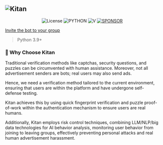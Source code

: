 ![Kitan](https://github.com/TelechaBot/Kitan/blob/main/.github/project_cover.webp?raw=true)
---


<p align="center">
  <img alt="License" src="https://img.shields.io/badge/LICENSE-Mit-ff69b4">
  <img src="https://img.shields.io/badge/USE-python-green" alt="PYTHON" >
  <img src="https://img.shields.io/github/v/release/TelechaBot/TelechaBot?style=plastic" alt="V" >
  <a href="https://dun.mianbaoduo.com/@Sky0717"><img src="https://img.shields.io/badge/Become-sponsor-DB94A2" alt="SPONSOR"></a>
</p>

[Invite the bot to your group](https://t.me/SmartVerifyBot?startgroup&admin=can_invite_users+restrict_members+delete_messages)

>Python 3.9+ 

### 🚀 Why Choose Kitan

Traditional verification methods like captchas, security questions, and puzzles can be circumvented with human
assistance. Moreover, not all advertisement senders are bots; real users may also send ads.

Hence, we need a verification method tailored to the current environment, ensuring that users are within the platform
and have undergone self-defense testing.

Kitan achieves this by using quick fingerprint verification and puzzle proof-of-work within the authentication mechanism
to ensure users are real humans.

Additionally, Kitan employs risk control techniques, combining LLM/NLP/big data technologies for AI behavior analysis,
monitoring user behavior from joining to leaving groups, effectively preventing personal attacks and real human
advertisement harassment.

<!--

**Here are some ideas to get you started:**

🙋‍♀️ A short introduction - what is your organization all about?
🌈 Contribution guidelines - how can the community get involved?
👩‍💻 Useful resources - where can the community find your docs? Is there anything else the community should know?
🍿 Fun facts - what does your team eat for breakfast?
🧙 Remember, you can do mighty things with the power of [Markdown](https://docs.github.com/github/writing-on-github/getting-started-with-writing-and-formatting-on-github/basic-writing-and-formatting-syntax)
-->
